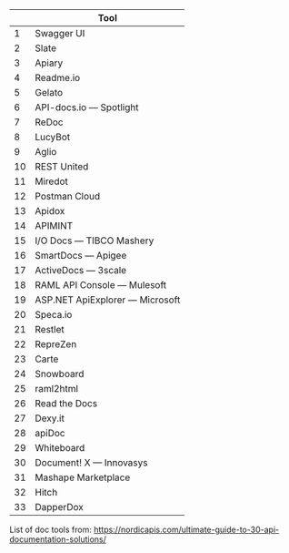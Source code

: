 | | Tool |
|---|---|
| 1 |  Swagger UI |
| 2 |  Slate |
| 3 |  Apiary |
| 4 |  Readme.io |
| 5 |  Gelato |
| 6 |  API-docs.io — Spotlight |
| 7 |  ReDoc |
| 8 |  LucyBot |
| 9 |  Aglio |
| 10 |  REST United |
| 11 |  Miredot |
| 12 |  Postman Cloud |
| 13 |  Apidox |
| 14 |  APIMINT |
| 15 |  I/O Docs — TIBCO Mashery |
| 16 |  SmartDocs — Apigee |
| 17 |  ActiveDocs — 3scale |
| 18 |  RAML API Console — Mulesoft |
| 19 |  ASP.NET ApiExplorer — Microsoft |
| 20 |  Speca.io |
| 21 |  Restlet |
| 22 |  RepreZen |
| 23 |  Carte |
| 24 |  Snowboard |
| 25 |  raml2html |
| 26 |  Read the Docs |
| 27 |  Dexy.it |
| 28 |  apiDoc |
| 29 |  Whiteboard |
| 30 |  Document! X — Innovasys |
| 31 |  Mashape Marketplace |
| 32 |  Hitch |
| 33 |  DapperDox |

List of doc tools from: https://nordicapis.com/ultimate-guide-to-30-api-documentation-solutions/